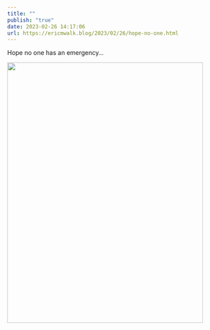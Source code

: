 ```yaml
---
title: ""
publish: "true"
date: 2023-02-26 14:17:06
url: https://ericmwalk.blog/2023/02/26/hope-no-one.html
---
```

Hope no one has an emergency…


<img src="uploads/2023/ad060aca48.jpg" width="450" height="600" alt="">